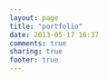 ```yaml
---
layout: page
title: "portfolio"
date: 2013-05-17 16:37
comments: true
sharing: true
footer: true
---
```

<div class="row">
  <div class="six">
    <div data-repo="jquery-boilerplate/boilerplate" class="github-box-wrap"></div>
  </div>
  <div class="six">
    <div data-repo="jquery-boilerplate/boilerplate" class="github-box-wrap"></div>
  </div>
</div>
<div class="row">
  <div class="six">
    <div data-repo="jquery-boilerplate/boilerplate" class="github-box-wrap"></div>
  </div>
  <div class="six">
    <div data-repo="jquery-boilerplate/boilerplate" class="github-box-wrap"></div>
  </div>
</div>
